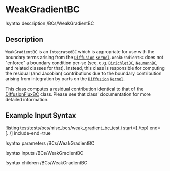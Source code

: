 
# WeakGradientBC
!syntax description /BCs/WeakGradientBC

## Description
`WeakGradientBC` is an `IntegratedBC` which is appropriate for use with the
boundary terms arising from the [`Diffusion`](/framework/Diffusion.md) [`Kernel`](/Kernels/index.md). `WeakGradientBC`
does not "enforce" a boundary condition per-se (see,
e.g. [`DirichletBC`](/framework/DirichletBC.md), [`NeumannBC`](/framework/NeumannBC.md), and related classes for that).
Instead, this class is responsible for computing the residual (and
Jacobian) contributions due to the boundary contribution arising from
integration by parts on the [`Diffusion`](/framework/Diffusion.md) [`Kernel`](/Kernels/index.md).

This class computes a residual contribution identical to that of the
[DiffusionFluxBC](/BCs/framework/DiffusionFluxBC.md) class. Please see
that class' documentation for more detailed information.

## Example Input Syntax
!listing test/tests/bcs/misc_bcs/weak_gradient_bc_test.i start=[./top] end=[../] include-end=true

!syntax parameters /BCs/WeakGradientBC

!syntax inputs /BCs/WeakGradientBC

!syntax children /BCs/WeakGradientBC
